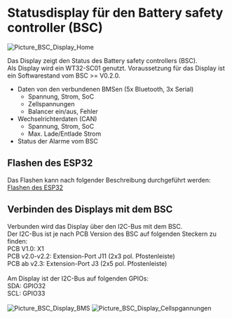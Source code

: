 # Statusdisplay für den Battery safety controller (BSC) 
![Picture_BSC_Display_Home](https://github.com/shining-man/bsc_display/blob/main/img/Disp_Home.jpg?raw=true)<br>

Das Display zeigt den Status des Battery safety controllers (BSC).<br>
Als Display wird ein WT32-SC01 genutzt. Voraussetzung für das Display ist ein Softwarestand vom BSC >= V0.2.0.

* Daten von den verbundenen BMSen (5x Bluetooth, 3x Serial)
  * Spannung, Strom, SoC
  * Zellspannungen
  * Balancer ein/aus, Fehler
* Wechselrichterdaten (CAN)
  * Spannung, Strom, SoC
  * Max. Lade/Entlade Strom
* Status der Alarme vom BSC

## Flashen des ESP32
Das Flashen kann nach folgender Beschreibung durchgeführt werden: 
[Flashen des ESP32](https://github.com/shining-man/bsc_fw/wiki#flashen-mit-dem-download-tool-only-windows)

## Verbinden des Displays mit dem BSC
Verbunden wird das Display über den I2C-Bus mit dem BSC.<br>
Der I2C-Bus ist je nach PCB Version des BSC auf folgenden Steckern zu finden:<br>
PCB V1.0: X1<br>
PCB v2.0-v2.2: Extension-Port J11 (2x3 pol. Pfostenleiste)<br>
PCB ab v2.3: Extension-Port J3 (2x5 pol. Pfostenleiste)<br>
<br>
Am Display ist der I2C-Bus auf folgenden GPIOs:<br>
SDA: GPIO32<br>
SCL: GPIO33<br>
<br>
![Picture_BSC_Display_BMS](https://github.com/shining-man/bsc_display/blob/main/img/Disp_BMS.jpg?raw=true)
![Picture_BSC_Display_Cellspgannungen](https://github.com/shining-man/bsc_display/blob/main/img/Disp_Cell.jpg?raw=true)
